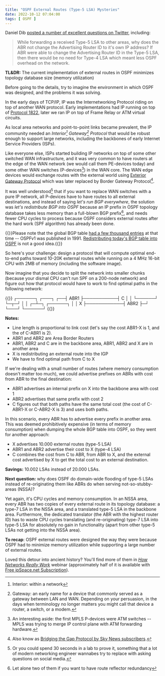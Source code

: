 ```yaml
---
title: "OSPF External Routes (Type-5 LSA) Mysteries"
date: 2022-10-12 07:04:00
tags: [ OSPF ]
---
```

Daniel Dib [posted a number of excellent questions on Twitter](https://twitter.com/danieldibswe/status/1579674196833366017), including:

> While forwarding a received Type-5 LSA to other areas, why does the ABR not change the Advertising Router ID to it's own IP address? If ABR were able to change the Advertising Router ID in the Type-5 LSA, then there would be no need for Type-4 LSA which meant less OSPF overhead on the network.

**TL&DR:** The current implementation of external routes in OSPF minimizes topology database size (memory utilization)

Before going to the details, try to imagine the environment in which OSPF was designed, and the problems it was solving.
<!--more-->
In the early days of TCP/IP, IP was the Internetworking Protocol riding on top of another WAN protocol. Early implementations had IP running on top of [Protocol 1822](https://en.wikipedia.org/wiki/Interface_Message_Processor#BBN_Report_1822), later we ran IP on top of Frame Relay or ATM virtual circuits.

As local area networks and point-to-point links became prevalent, the IP community needed an *Interior[^INT] Gateway[^GW] Protocol* that would be robust enough to support large networks, including the backbones of early Internet Service Providers (ISPs).

Like everyone else, ISPs started building IP networks on top of some other switched WAN infrastructure, and it was very common to have routers at the edge of the WAN network (we would call them PE-devices today) and some other WAN switches (P-devices[^ATM]) in the WAN core. The WAN edge devices would exchange routes with the external world using [Exterior Gateway Protocol](https://www.rfc-editor.org/rfc/rfc904.html) which was later replaced by Border Gateway Protocol[^BGP].

[^ATM]: An interesting aside: the first MPLS P-devices were ATM switches -- MPLS was trying to merge IP control plane with ATM forwarding hardware.

It was well understood[^LAB] that if you want to replace WAN switches with a pure IP network, all P-devices have to have routes to all external destinations, and instead of saying _let's run BGP everywhere_, the solution was _let's redistribute BGP into OSPF_ because an IP prefix in OSPF topology database takes less memory than a full-blown BGP prefix[^RRR], and needs fewer CPU cycles to process because OSPF considers external routes after the hard work (SPF algorithm) has already been done.

{{<note warn>}}Please note that the global BGP table [had a few thousand entries](https://bgp.potaroo.net/as2.0/bgp-active.html) at that time -- OSPFv1 was published in 1991. [Redistributing today's BGP table into OSPF](https://blog.ipspace.net/2020/10/redistributing-bgp-into-ospf.html) is not a good idea.{{</note>}}

So here's your challenge: design a protocol that will compute optimal end-to-end paths toward 10-20K external routes while running on a 4 MHz 16-bit CPU with 2MB of memory (including the software image).

[^INT]: Interior: within a network

[^GW]: Gateway: an early name for a device that commonly served as a gateway between LAN and WAN. Depending on your persuasion, in the days when terminology no longer matters you might call that device a router, a switch, or a modem.

[^BGP]: Also know as [Bridging the Gap Protocol by Sky News subscribers](https://www.youtube.com/watch?v=Y-YCYXGF_UY).

[^LAB]: Or you could spend 30 seconds in a lab to prove it, something that a lot of modern networking engineer wannabes try to replace with asking questions on social media.

[^RRR]: Let alone two of them if you want to have route reflector redundancy

Now imagine that you decide to split the network into smaller chunks (because your dismal CPU can't run SPF on a 200-node network) and figure out how that protocol would have to work to find optimal paths in the following network:

{{<ascii>}}
     ┌──────┐           ┌───┐
  ┌──┤ ABR1 ├───────────┤ C │
  │  └──────┘           └─┬─┘
  │                       │
┌─┴─┐            ┌──────┐ │
│ X ├────────────┤ ABR2 ├─┘
└───┘            └──────┘
{{</ascii>}}

**Notes:**
* Line length is proportional to link cost (let's say the cost ABR1-X is 1, and the of C-ABR1 is 2).
* ABR1 and ABR2 are Area Border Routers
* ABR1, ABR2 and C are in the backbone area, ABR1, ABR2 and X are in another area
* X is redistributing an external route into the IGP
* We have to find optimal path from C to X

If we're dealing with a small number of routes (where memory consumption doesn't matter too much), we could advertise prefixes on ABRs with cost from ABR to the final destination:

* ABR1 advertises an internal prefix on X into the backbone area with cost 1
* ABR2 advertises that same prefix with cost 2
* C figures out that both paths have the same total cost (the cost of C-ABR1-X or C-ABR2-X is 3) and uses both paths.

In this scenario, every ABR has to advertise every prefix in another area. This was deemed prohibitively expensive (in terms of memory consumption) when dumping the whole BGP table into OSPF, so they went for another approach:

* X advertises 10.000 external routes (type-5 LSA)
* ABR1 and ABR2 advertise their cost to X (type-4 LSA)
* C combines the cost from C to ABR, from ABR to X, and the external cost advertised by X to get the total cost to an external destination.

**Savings:** 10.002 LSAs instead of 20.000 LSAs.

**Next question:** why does OSPF do domain-wide flooding of type-5 LSAs instead of re-originating them like ABRs do when serving not-so-stubby-areas (NSSA)?

Yet again, it's CPU cycles and memory consumption. In an NSSA area, every ABR has two copies of every external route in its topology database: a type-7 LSA in the NSSA area, and a translated type-5 LSA in the backbone area. Furthermore, the dedicated translator (the ABR with the highest router ID) has to waste CPU cycles translating (and re-originating) type-7 LSA into type-5 LSA for absolutely no gain in functionality (apart from other type-5 LSAs not getting into the NSSA area).

**To recap**: OSPF external routes were designed the way they were because OSPF had to minimize memory utilization while supporting a large number of external routes.

Loved this detour into ancient history? You'll find more of them in _[How Networks Really Work](https://www.ipspace.net/How_Networks_Really_Work)_ webinar (approximately half of it is available with [Free ipSpace.net Subscription](https://www.ipspace.net/Subscription/Free)).
